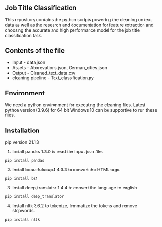 
## Job Title Classification

This repository contains the python scripts powering the cleaning on text data as well as the research and documentation for feature extraction and choosing the accurate and high performance model for the job title classification task.

## Contents of the file

- Input - data.json
- Assets - Abbrevations.json, German_cities.json
- Output - Cleaned_text_data.csv
- cleaning pipeline - Text_classification.py

## Environment

We need a python environment for executing the cleaning files. Latest python version (3.9.6) for 64 bit Windows 10 can be supportive to run these files.

## Installation

pip version 21.1.3

1. Install pandas 1.3.0 to read the input json file.
```
pip install pandas
```

2. Install beautifulsoup4 4.9.3 to convert the HTML tags.
```
pip install bs4
```

3. Install deep_translator 1.4.4 to convert the language to english.
```
pip install deep_translator
```

4. Install nltk 3.6.2 to tokenize, lemmatize the tokens and remove stopwords.
```
pip install nltk
```

